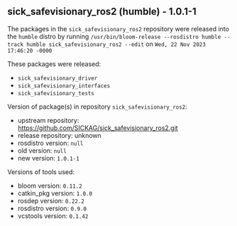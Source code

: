 ## sick_safevisionary_ros2 (humble) - 1.0.1-1

The packages in the `sick_safevisionary_ros2` repository were released into the `humble` distro by running `/usr/bin/bloom-release --rosdistro humble --track humble sick_safevisionary_ros2 --edit` on `Wed, 22 Nov 2023 17:46:20 -0000`

These packages were released:
- `sick_safevisionary_driver`
- `sick_safevisionary_interfaces`
- `sick_safevisionary_tests`

Version of package(s) in repository `sick_safevisionary_ros2`:

- upstream repository: https://github.com/SICKAG/sick_safevisionary_ros2.git
- release repository: unknown
- rosdistro version: `null`
- old version: `null`
- new version: `1.0.1-1`

Versions of tools used:

- bloom version: `0.11.2`
- catkin_pkg version: `1.0.0`
- rosdep version: `0.22.2`
- rosdistro version: `0.9.0`
- vcstools version: `0.1.42`


